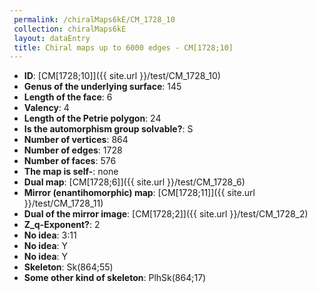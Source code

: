 ```yaml
--- 
 permalink: /chiralMaps6kE/CM_1728_10 
 collection: chiralMaps6kE
 layout: dataEntry
 title: Chiral maps up to 6000 edges - CM[1728;10]
---
```


- **ID**: [CM[1728;10]]({{ site.url }}/test/CM_1728_10)
- **Genus of the underlying surface**: 145
- **Length of the face**: 6
- **Valency**: 4
- **Length of the Petrie polygon**: 24
- **Is the automorphism group solvable?**: S
- **Number of vertices**: 864
- **Number of edges**: 1728
- **Number of faces**: 576
- **The map is self-**: none
- **Dual map**: [CM[1728;6]]({{ site.url }}/test/CM_1728_6)
- **Mirror (enantihomorphic) map**: [CM[1728;11]]({{ site.url }}/test/CM_1728_11)
- **Dual of the mirror image**: [CM[1728;2]]({{ site.url }}/test/CM_1728_2)
- **Z_q-Exponent?**: 2
- **No idea**:  3:11
- **No idea**: Y
- **No idea**: Y
- **Skeleton**: Sk(864;55)
- **Some other kind of skeleton**: PlhSk(864;17)
